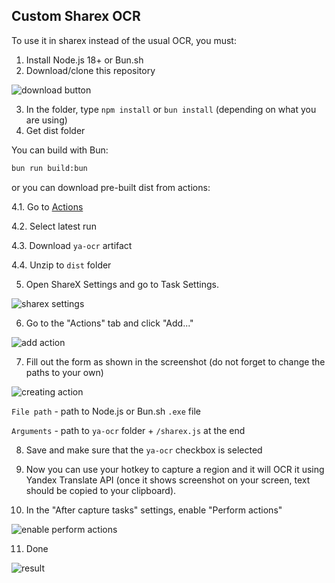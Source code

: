 ## Custom Sharex OCR

To use it in sharex instead of the usual OCR, you must:

1. Install Node.js 18+ or Bun.sh
2. Download/clone this repository

![download button](https://github.com/user-attachments/assets/c4f82616-ec23-4ad2-9686-961d17543f13)

3. In the folder, type `npm install` or `bun install` (depending on what you are using)
4. Get dist folder

You can build with Bun:

```bash
bun run build:bun
```

or you can download pre-built dist from actions:

4.1. Go to [Actions](https://github.com/FOSWLY/ya-ocr/actions/workflows/release.yml)

4.2. Select latest run

4.3. Download `ya-ocr` artifact

4.4. Unzip to `dist` folder

5.  Open ShareX Settings and go to Task Settings.

![sharex settings](https://github.com/user-attachments/assets/958eb80c-2350-4850-a819-2b61feb5eb73)

6. Go to the "Actions" tab and click "Add..."

![add action](https://github.com/user-attachments/assets/9269a144-ac01-4dc8-9267-a17e4a2fe8b1)

7. Fill out the form as shown in the screenshot (do not forget to change the paths to your own)

![creating action](https://github.com/user-attachments/assets/ec74aeb4-6fda-4fae-8cfe-cd08ef1f9a8d)

`File path` - path to Node.js or Bun.sh `.exe` file

`Arguments` - path to `ya-ocr` folder + `/sharex.js` at the end

8. Save and make sure that the `ya-ocr` checkbox is selected

9. Now you can use your hotkey to capture a region and it will OCR it using Yandex Translate API (once it shows screenshot on your screen, text should be copied to your clipboard).

10. In the "After capture tasks" settings, enable "Perform actions"

![enable perform actions](https://github.com/user-attachments/assets/04ae1ec3-b3fe-4246-9bd9-16e871241b51)

11. Done

![result](https://github.com/user-attachments/assets/fadc0c2b-6b30-446d-bfd9-5dafae93c6a0)
